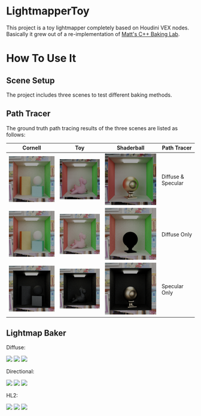 # LightmapperToy

This project is a toy lightmapper completely based on Houdini VEX nodes. Basically it grew out of a re-implementation of <a href="https://mynameismjp.wordpress.com/2016/10/09/sg-series-part-6-step-into-the-baking-lab/" target="_blank">Matt's C++ Baking Lab</a>.

# How To Use It

## Scene Setup

The project includes three scenes to test different baking methods. 

## Path Tracer

The ground truth path tracing results of the three scenes are listed as follows:

| Cornell | Toy  | Shaderball | Path Tracer |
| --- | ---  | --- | --- |
| <img src="images/ground_truth_cornell.png" width="250"/> | <img src="images/ground_truth_toy.png" width="250"/> | <img src="images/ground_truth_shaderball.png" width="250"/> | Diffuse & Specular |
| <img src="images/ground_truth_diffuse_only_cornell.png" width="250"/> | <img src="images/ground_truth_diffuse_only_toy.png" width="250"/> | <img src="images/ground_truth_diffuse_only_shaderball.png" width="250"/> | Diffuse Only |
| <img src="images/ground_truth_specular_only_cornell.png" width="250"/> | <img src="images/ground_truth_specular_only_toy.png" width="250"/> | <img src="images/ground_truth_specular_only_shaderball.png" width="250"/> | Specular Only |

## Lightmap Baker

Diffuse:

<img src="https://github.com/candycat1992/LightmapperToy/blob/master/images/baker_diffuse_cornell.png" width="250"> <img src="https://github.com/candycat1992/LightmapperToy/blob/master/images/baker_diffuse_toy.png" width="250"> <img src="https://github.com/candycat1992/LightmapperToy/blob/master/images/baker_diffuse_shaderball.png" width="250">

Directional:

<img src="https://github.com/candycat1992/LightmapperToy/blob/master/images/baker_directional_cornell.png" width="250"> <img src="https://github.com/candycat1992/LightmapperToy/blob/master/images/baker_directional_toy.png" width="250"> <img src="https://github.com/candycat1992/LightmapperToy/blob/master/images/baker_directional_shaderball.png" width="250">

HL2:

<img src="https://github.com/candycat1992/LightmapperToy/blob/master/images/baker_hl2_cornell.png" width="250"> <img src="https://github.com/candycat1992/LightmapperToy/blob/master/images/baker_hl2_toy.png" width="250"> <img src="https://github.com/candycat1992/LightmapperToy/blob/master/images/baker_hl2_shaderball.png" width="250">
